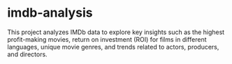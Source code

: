 # imdb-analysis
This project analyzes IMDb data to explore key insights such as the highest profit-making movies, return on investment (ROI) for films in different languages, unique movie genres, and trends related to actors, producers, and directors.
